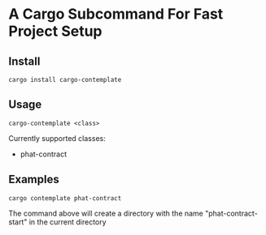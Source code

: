 # A Cargo Subcommand For Fast Project Setup

## Install

```
cargo install cargo-contemplate
```

## Usage

```shell
cargo-contemplate <class>
```

Currently supported classes: 

- phat-contract

## Examples


```shell
cargo contemplate phat-contract
````

The command above will create a directory with the name "phat-contract-start" in the current directory
